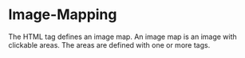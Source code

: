 # Image-Mapping
The HTML <map> tag defines an image map. An image map is an image with clickable areas. The areas are defined with one or more <area> tags.
